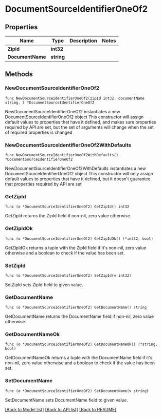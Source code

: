 # DocumentSourceIdentifierOneOf2

## Properties

Name | Type | Description | Notes
------------ | ------------- | ------------- | -------------
**ZipId** | **int32** |  | 
**DocumentName** | **string** |  | 

## Methods

### NewDocumentSourceIdentifierOneOf2

`func NewDocumentSourceIdentifierOneOf2(zipId int32, documentName string, ) *DocumentSourceIdentifierOneOf2`

NewDocumentSourceIdentifierOneOf2 instantiates a new DocumentSourceIdentifierOneOf2 object
This constructor will assign default values to properties that have it defined,
and makes sure properties required by API are set, but the set of arguments
will change when the set of required properties is changed

### NewDocumentSourceIdentifierOneOf2WithDefaults

`func NewDocumentSourceIdentifierOneOf2WithDefaults() *DocumentSourceIdentifierOneOf2`

NewDocumentSourceIdentifierOneOf2WithDefaults instantiates a new DocumentSourceIdentifierOneOf2 object
This constructor will only assign default values to properties that have it defined,
but it doesn't guarantee that properties required by API are set

### GetZipId

`func (o *DocumentSourceIdentifierOneOf2) GetZipId() int32`

GetZipId returns the ZipId field if non-nil, zero value otherwise.

### GetZipIdOk

`func (o *DocumentSourceIdentifierOneOf2) GetZipIdOk() (*int32, bool)`

GetZipIdOk returns a tuple with the ZipId field if it's non-nil, zero value otherwise
and a boolean to check if the value has been set.

### SetZipId

`func (o *DocumentSourceIdentifierOneOf2) SetZipId(v int32)`

SetZipId sets ZipId field to given value.


### GetDocumentName

`func (o *DocumentSourceIdentifierOneOf2) GetDocumentName() string`

GetDocumentName returns the DocumentName field if non-nil, zero value otherwise.

### GetDocumentNameOk

`func (o *DocumentSourceIdentifierOneOf2) GetDocumentNameOk() (*string, bool)`

GetDocumentNameOk returns a tuple with the DocumentName field if it's non-nil, zero value otherwise
and a boolean to check if the value has been set.

### SetDocumentName

`func (o *DocumentSourceIdentifierOneOf2) SetDocumentName(v string)`

SetDocumentName sets DocumentName field to given value.



[[Back to Model list]](../README.md#documentation-for-models) [[Back to API list]](../README.md#documentation-for-api-endpoints) [[Back to README]](../README.md)


